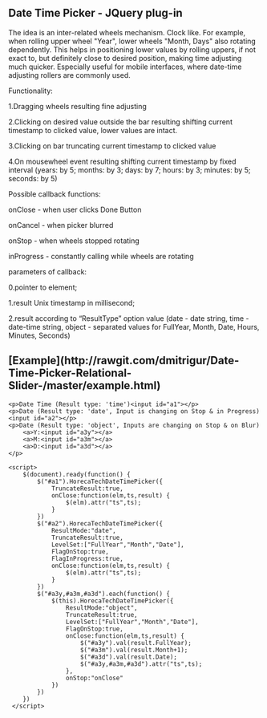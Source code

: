 <h2>Date Time Picker - JQuery plug-in</h2>
The idea is an inter-related wheels mechanism. Clock like. For example, when rolling upper wheel "Year", lower wheels "Month, Days" also rotating dependently. This helps in positioning lower values by rolling uppers, if not exact to, but definitely close to desired position, making time adjusting much quicker. Especially useful for mobile interfaces, where date-time adjusting rollers are commonly used.

Functionality: 

1.Dragging wheels resulting fine adjusting

2.Clicking on desired value outside the bar resulting shifting current timestamp to clicked value, lower values are intact. 

3.Clicking on bar truncating current timestamp to clicked value

4.On mousewheel event resulting shifting current timestamp by fixed interval (years: by 5; months: by 3; days: by 7; hours: by 3; minutes: by 5; seconds: by 5)

Possible callback functions:

onClose - when user clicks Done Button

onCancel - when picker blurred 

onStop - when wheels stopped rotating 

inProgress - constantly calling while wheels are rotating

parameters of callback: 

0.pointer to element; 

1.result Unix timestamp in millisecond;

2.result according to “ResultType” option value (date - date string, time - date-time string, object - separated values for FullYear, Month, Date, Hours, Minutes, Seconds)


<h2> 
[Example](http://rawgit.com/dmitrigur/Date-Time-Picker-Relational-Slider-/master/example.html)
</h2>

	<p>Date Time (Result type: 'time')<input id="a1"></p>
	<p>Date (Result type: 'date', Input is changing on Stop & in Progress)<input id="a2"></p>
	<p>Date (Result type: 'object', Inputs are changing on Stop & on Blur)
		<a>Y:<input id="a3y"></a>
		<a>M:<input id="a3m"></a>
		<a>D:<input id="a3d"></a>
	</p> 
	
	<script>
		$(document).ready(function() {
			$("#a1").HorecaTechDateTimePicker({
				TruncateResult:true,
				onClose:function(elm,ts,result) {
					$(elm).attr("ts",ts);
				}
			})
			$("#a2").HorecaTechDateTimePicker({
				ResultMode:"date",
				TruncateResult:true,
				LevelSet:["FullYear","Month","Date"],
				FlagOnStop:true,
				FlagInProgress:true,
				onClose:function(elm,ts,result) {
					$(elm).attr("ts",ts);
				}
			})
			$("#a3y,#a3m,#a3d").each(function() {
				$(this).HorecaTechDateTimePicker({
					ResultMode:"object",
					TruncateResult:true,
					LevelSet:["FullYear","Month","Date"],
					FlagOnStop:true,
					onClose:function(elm,ts,result) {
						$("#a3y").val(result.FullYear);
						$("#a3m").val(result.Month+1);
						$("#a3d").val(result.Date);
						$("#a3y,#a3m,#a3d").attr("ts",ts);
					},
					onStop:"onClose"
				})
			})
		})    
	 </script>

